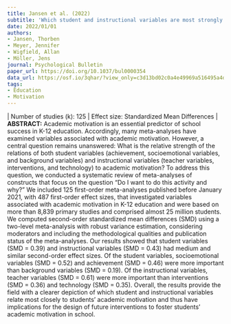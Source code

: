 ```yaml
---
title: Jansen et al. (2022)
subtitle: 'Which student and instructional variables are most strongly related to academic motivation in K-12 education? A systematic review of meta-analyses.'
date: 2022/01/01
authors:
- Jansen, Thorben 
- Meyer, Jennifer
- Wigfield, Allan
- Möller, Jens
journal: Psychological Bulletin
paper_url: https://doi.org/10.1037/bul0000354
data_url: https://osf.io/3qhar/?view_only=c3d13bd02c0a4e49969a516495a4d8e0
tags:
- Education
- Motivation
---
```

| Number of studies (k): 125 | Effect size: Standardized Mean Differences | **ABSTRACT:** Academic motivation is an essential predictor of school success in K-12 education. Accordingly, many meta-analyses have examined variables associated with academic motivation. However, a central question remains unanswered: What is the relative strength of the relations of both student variables (achievement, socioemotional variables, and background variables) and instructional variables (teacher variables, interventions, and technology) to academic motivation? To address this question, we conducted a systematic review of meta-analyses of constructs that focus on the question “Do I want to do this activity and why?” We included 125 first-order meta-analyses published before January 2021, with 487 first-order effect sizes, that investigated variables associated with academic motivation in K-12 education and were based on more than 8,839 primary studies and comprised almost 25 million students. We computed second-order standardized mean differences (SMD) using a two-level meta-analysis with robust variance estimation, considering moderators and including the methodological qualities and publication status of the meta-analyses. Our results showed that student variables (SMD = 0.39) and instructional variables (SMD = 0.43) had medium and similar second-order effect sizes. Of the student variables, socioemotional variables (SMD = 0.52) and achievement (SMD = 0.46) were more important than background variables (SMD = 0.19). Of the instructional variables, teacher variables (SMD = 0.61) were more important than interventions (SMD = 0.36) and technology (SMD = 0.35). Overall, the results provide the field with a clearer depiction of which student and instructional variables relate most closely to students’ academic motivation and thus have implications for the design of future interventions to foster students’ academic motivation in school.

